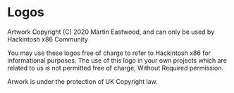 # Logos

Artwork Copyright (C) 2020 Martin Eastwood, and can only be used by Hackintosh x86 Community

You may use these logos free of charge to refer to Hackintosh x86 for informational purposes. The use of this logo in your own projects which are related to us is not permitted free of charge, Without Required permission. 


Arwork is under the protection of UK Copyright law.
